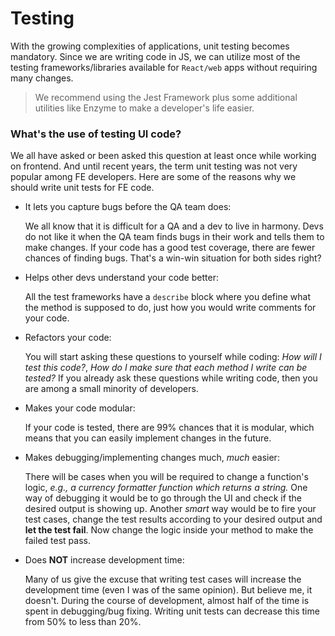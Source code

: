 # Testing

With the growing complexities of applications, unit testing becomes mandatory. Since we are writing code in JS, we can utilize most of the testing frameworks/libraries available for `React/web` apps without requiring many changes.

> We recommend using the Jest Framework plus some additional utilities like Enzyme to make a developer's life easier.

### What's the use of testing UI code?

We all have asked or been asked this question at least once while working on frontend. And until recent years, the term unit testing was not very popular among FE developers. Here are some of the reasons why we should write unit tests for FE code.

- It lets you capture bugs before the QA team does:

    We all know that it is difficult for a QA and a dev to live in harmony. Devs do not like it when the QA team finds bugs in their work and tells them to make changes. If your code has a good test coverage, there are fewer chances of finding bugs. That's a win-win situation for both sides right?

- Helps other devs understand your code better:

    All the test frameworks have a `describe` block where you define what the method is supposed to do, just how you would write comments for your code.

- Refactors your code:

    You will start asking these questions to yourself while coding: *How will I test this code?*, *How do I make sure that each method I write can be tested?* If you already ask these questions while writing code, then you are among a small minority of developers.

- Makes your code modular:

    If your code is tested, there are 99% chances that it is modular, which means that you can easily implement changes in the future.

- Makes debugging/implementing changes much, *much* easier:

    There will be cases when you will be required to change a function's logic, *e.g., a currency formatter function which returns a string.* One way of debugging it would be to go through the UI and check if the desired output is showing up. Another *smart* way would be to fire your test cases, change the test results according to your desired output and __let the test fail__. Now change the logic inside your method to make the failed test pass.

- Does __NOT__ increase development time:

    Many of us give the excuse that writing test cases will increase the development time (even I was of the same opinion). But believe me, it doesn't. During the course of development, almost half of the time is spent in debugging/bug fixing. Writing unit tests can decrease this time from 50% to less than 20%.
